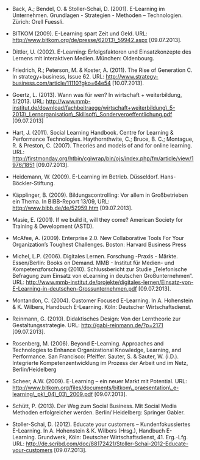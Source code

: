<!-- filename: 99_Literatur.md -->
<!-- title: Literatur -->

- Back, A.; Bendel, O. &amp; Stoller-Schai, D. (2001). E-Learning im Unternehmen. Grundlagen - Strategien - Methoden – Technologien. Zürich: Orell Fuessli.

- BITKOM (2009). E-Learning spart Zeit und Geld. URL: http://www.bitkom.org/de/presse/62013\_59942.aspx \[09.07.2013].

- Dittler, U. (2002). E-Learning: Erfolgsfaktoren und Einsatzkonzepte des Lernens mit interaktiven Medien. München: Oldenbourg.

- Friedrich, R.; Peterson, M. &amp; Koster, A. (2011). The Rise of Generation C. In strategy+business, Issue 62. URL: http://www.strategy-business.com/article/11110?gko=64e54 \[10.07.2013].

- Goertz, L. (2013). Wann was für wen? In wirtschaft + weiterbildung, 5/2013. URL: http://www.mmb-institut.de/download/fachbeitraege/wirtschaft+weiterbildung\_5-2013\_Lernorganisation\_Skillsoft\_Sonderveroeffentlichung.pdf \[09.07.2013]

- Hart, J. (2011). Social Learning Handbook. Centre for Learning &amp; Performance Technologies. Haythornthwite, C.; Bruce, B. C.; Montague, R. &amp; Preston, C. (2007). Theories and models of and for online learning. URL: http://firstmonday.org/htbin/cgiwrap/bin/ojs/index.php/fm/article/view/1976/1851 \[09.07.2013].

- Heidemann, W. (2009). E-Learning im Betrieb. Düsseldorf. Hans-Böckler-Stiftung.

- Käpplinger, B. (2009). Bildungscontrolling: Vor allem in Großbetrieben ein Thema. In BIBB-Report 13/09, URL: http://www.bibb.de/de/52959.htm \[09.07.2013].

- Masie, E. (2001). If we build it, will they come? American Society for Training &amp; Development (ASTD).

- McAfee, A. (2009). Enterprise 2.0. New Collaborative Tools For Your Organization’s Toughest Challenges. Boston: Harvard Business Press

- Michel, L.P. (2006). Digitales Lernen. Forschung -Praxis - Märkte. Essen/Berlin: Books on Demand. MMB - Institut für Medien- und Kompetenzforschung (2010). Schlussbericht zur Studie „Telefonische Befragung zum Einsatz von eLearning in deutschen Großunternehmen“. URL: http://www.mmb-institut.de/projekte/digitales-lernen/Einsatz-von-E-Learning-in-deutschen-Grossunternehmen.pdf \[09.07.2013].

- Montandon, C. (2004). Customer Focused E-Learning. In A. Hohenstein &amp; K. Wilbers, Handbuch E-Learning. Köln: Deutscher Wirtschaftsdienst.

- Reinmann, G. (2010). Didaktisches Design: Von der Lerntheorie zur Gestaltungsstrategie. URL: http://gabi-reinmann.de/?p=2171 \[09.07.2013].

- Rosenberg, M. (2006). Beyond E-Learning. Approaches and Technologies to Enhance Organizational Knowledge, Learning, and Performance. San Francisco: Pfeiffer. Sauter, S. &amp; Sauter, W. (i.D.). Integrierte Kompetenzentwicklung im Prozess der Arbeit und im Netz, Berlin/Heidelberg

- Scheer, A.W. (2009). E-Learning – ein neuer Markt mit Potential. URL: http://www.bitkom.org/files/documents/bitkom\_praesentation\_e-learning\_pk\_04\_03\_2009.pdf \[09.07.2013].

- Schütt, P. (2013). Der Weg zum Social Business. Mit Social Media Methoden erfolgreicher werden. Berlin/ Heidelberg: Springer Gabler.

- Stoller-Schai, D. (2012). Educate your customers – Kundenfokussiertes E-Learning. In A. Hohenstein &amp; K. Wilbers (Hrsg.), Handbuch E-Learning. Grundwerk, Köln: Deutscher Wirtschaftsdienst, 41. Erg.-Lfg. URL: http://de.scribd.com/doc/88172421/Stoller-Schai-2012-Educate-your-customers \[09.07.2013].
